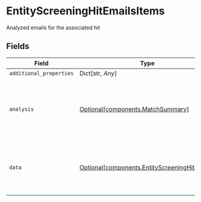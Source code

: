 # EntityScreeningHitEmailsItems

Analyzed emails for the associated hit


## Fields

| Field                                                                                            | Type                                                                                             | Required                                                                                         | Description                                                                                      |
| ------------------------------------------------------------------------------------------------ | ------------------------------------------------------------------------------------------------ | ------------------------------------------------------------------------------------------------ | ------------------------------------------------------------------------------------------------ |
| `additional_properties`                                                                          | Dict[str, *Any*]                                                                                 | :heavy_minus_sign:                                                                               | N/A                                                                                              |
| `analysis`                                                                                       | [Optional[components.MatchSummary]](../../models/shared/matchsummary.md)                         | :heavy_minus_sign:                                                                               | Summary object reflecting the match result of the associated data                                |
| `data`                                                                                           | [Optional[components.EntityScreeningHitEmails]](../../models/shared/entityscreeninghitemails.md) | :heavy_minus_sign:                                                                               | Email address information for the associated entity watchlist hit                                |